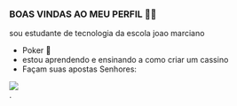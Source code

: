 ### BOAS VINDAS AO MEU PERFIL 🏇💸

sou estudante de tecnologia da escola joao marciano

- Poker 🖤
- estou aprendendo e ensinando a como criar um cassino
- Façam suas apostas Senhores:

![](https://media1.tenor.com/m/u5qKQfM69VwAAAAC/casino.gif)   
.
